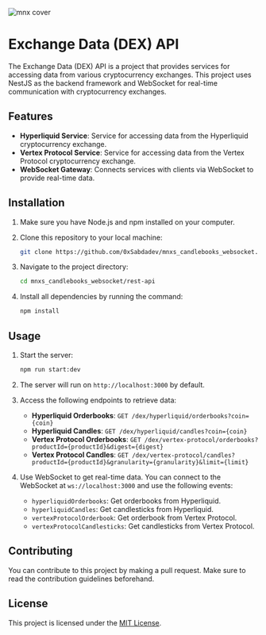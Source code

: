![mnx cover](https://media.licdn.com/dms/image/D563DAQGCAagNuSNUPg/image-scale_191_1128/0/1702209133763/manexus_cover?e=2147483647&v=beta&t=XjP47H-qopznPty9joJFd91FWte_in8nngVDQgxv79U)

# Exchange Data (DEX) API

The Exchange Data (DEX) API is a project that provides services for accessing data from various cryptocurrency exchanges. This project uses NestJS as the backend framework and WebSocket for real-time communication with cryptocurrency exchanges.

## Features

- **Hyperliquid Service**: Service for accessing data from the Hyperliquid cryptocurrency exchange.
- **Vertex Protocol Service**: Service for accessing data from the Vertex Protocol cryptocurrency exchange.
- **WebSocket Gateway**: Connects services with clients via WebSocket to provide real-time data.

## Installation

1. Make sure you have Node.js and npm installed on your computer.
2. Clone this repository to your local machine:

    ```bash
    git clone https://github.com/0xSabdadev/mnxs_candlebooks_websocket.git
    ```

3. Navigate to the project directory:

    ```bash
    cd mnxs_candlebooks_websocket/rest-api
    ```

4. Install all dependencies by running the command:

    ```bash
    npm install
    ```

## Usage

1. Start the server:

    ```bash
    npm run start:dev
    ```

2. The server will run on `http://localhost:3000` by default.

3. Access the following endpoints to retrieve data:

    - **Hyperliquid Orderbooks**: `GET /dex/hyperliquid/orderbooks?coin={coin}`
    - **Hyperliquid Candles**: `GET /dex/hyperliquid/candles?coin={coin}`
    - **Vertex Protocol Orderbooks**: `GET /dex/vertex-protocol/orderbooks?productId={productId}&digest={digest}`
    - **Vertex Protocol Candles**: `GET /dex/vertex-protocol/candles?productId={productId}&granularity={granularity}&limit={limit}`

4. Use WebSocket to get real-time data. You can connect to the WebSocket at `ws://localhost:3000` and use the following events:

    - `hyperliquidOrderbooks`: Get orderbooks from Hyperliquid.
    - `hyperliquidCandles`: Get candlesticks from Hyperliquid.
    - `vertexProtocolOrderbook`: Get orderbook from Vertex Protocol.
    - `vertexProtocolCandlesticks`: Get candlesticks from Vertex Protocol.

## Contributing

You can contribute to this project by making a pull request. Make sure to read the contribution guidelines beforehand.

## License

This project is licensed under the [MIT License](LICENSE).
